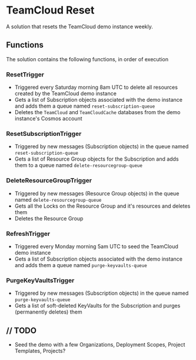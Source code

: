 # TeamCloud Reset

A solution that resets the TeamCloud demo instance weekly.

## Functions

The solution contains the following functions, in order of execution

### ResetTrigger

- Triggered every Saturday morning 8am UTC to delete all resources created by the TeamCloud demo instance
- Gets a list of Subscription objects associated with the demo instance and adds them a queue named `reset-subscription-queue`
- Deletes the `TeamCloud` and `TeamCloudCache` databases from the demo instance's Cosmos account

### ResetSubscriptionTrigger

- Triggered by new messages (Subscription objects) in the queue named `reset-subscription-queue`
- Gets a list of Resource Group objects for the Subscription and adds them to a queue named `delete-resourcegroup-queue`

### DeleteResourceGroupTrigger

- Triggered by new messages (Resource Group objects) in the queue named `delete-resourcegroup-queue`
- Gets all the Locks on the Resource Group and it's resources and deletes them
- Deletes the Resource Group

### RefreshTrigger

- Triggered every Monday morning 5am UTC to seed the TeamCloud demo instance
- Gets a list of Subscription objects associated with the demo instance and adds them a queue named `purge-keyvaults-queue`

### PurgeKeyVaultsTrigger

- Triggered by new messages (Subscription objects) in the queue named `purge-keyvaults-queue`
- Gets a list of soft-deleted KeyVaults for the Subscription and purges (permanently deletes) them

## // TODO

- Seed the demo with a few Organizations, Deployment Scopes, Project Templates, Projects?
